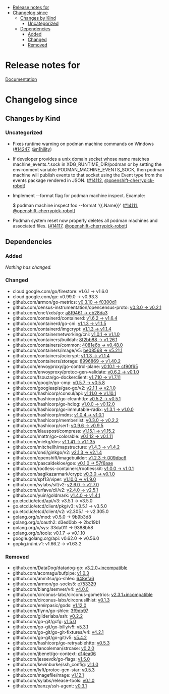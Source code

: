 - [Release notes for](#release-notes-for)
- [Changelog since](#changelog-since)
  - [Changes by Kind](#changes-by-kind)
    - [Uncategorized](#uncategorized)
  - [Dependencies](#dependencies)
    - [Added](#added)
    - [Changed](#changed)
    - [Removed](#removed)

# Release notes for 

[Documentation](https://docs.k8s.io/docs/home)
# Changelog since 

## Changes by Kind

### Uncategorized

- Fixes runtime warning on podman machine commands on Windows ([#14247](https://github.com/containers/podman/pull/14247), [@n1hility](https://github.com/n1hility))
- If developer provides a unix domain socket whose name matches machine_events.*\.sock in  XDG_RUNTIME_DIR/podman
  or by setting the environment variable PODMAN_MACHINE_EVENTS_SOCK, then podman machine will publish events to
  that socket using the Event type from the events package rendered in JSON. ([#14112](https://github.com/containers/podman/pull/14112), [@openshift-cherrypick-robot](https://github.com/openshift-cherrypick-robot))
- Implement --format flag for podman machine inspect. Example:
  
  $ podman machine inspect foo --format '{{.Name}}' ([#14111](https://github.com/containers/podman/pull/14111), [@openshift-cherrypick-robot](https://github.com/openshift-cherrypick-robot))
- Podman system reset now properly deletes all podman machines and associated files. ([#14117](https://github.com/containers/podman/pull/14117), [@openshift-cherrypick-robot](https://github.com/openshift-cherrypick-robot))

## Dependencies

### Added
_Nothing has changed._

### Changed
- cloud.google.com/go/firestore: v1.6.1 → v1.6.0
- cloud.google.com/go: v0.99.0 → v0.93.3
- github.com/armon/go-metrics: [v0.3.10 → f0300d1](https://github.com/armon/go-metrics/compare/v0.3.10...f0300d1)
- github.com/census-instrumentation/opencensus-proto: [v0.3.0 → v0.2.1](https://github.com/census-instrumentation/opencensus-proto/compare/v0.3.0...v0.2.1)
- github.com/cncf/xds/go: [a8f9461 → cb28da3](https://github.com/cncf/xds/go/compare/a8f9461...cb28da3)
- github.com/containerd/containerd: [v1.6.2 → v1.6.4](https://github.com/containerd/containerd/compare/v1.6.2...v1.6.4)
- github.com/containerd/go-cni: [v1.1.3 → v1.1.5](https://github.com/containerd/go-cni/compare/v1.1.3...v1.1.5)
- github.com/containerd/imgcrypt: [v1.1.3 → v1.1.4](https://github.com/containerd/imgcrypt/compare/v1.1.3...v1.1.4)
- github.com/containernetworking/cni: [v1.0.1 → v1.1.0](https://github.com/containernetworking/cni/compare/v1.0.1...v1.1.0)
- github.com/containers/buildah: [8f2bb88 → v1.26.1](https://github.com/containers/buildah/compare/8f2bb88...v1.26.1)
- github.com/containers/common: [4081e6b → v0.48.0](https://github.com/containers/common/compare/4081e6b...v0.48.0)
- github.com/containers/image/v5: [be08568 → v5.21.1](https://github.com/containers/image/v5/compare/be08568...v5.21.1)
- github.com/containers/ocicrypt: [v1.1.3 → v1.1.4](https://github.com/containers/ocicrypt/compare/v1.1.3...v1.1.4)
- github.com/containers/storage: [8996869 → v1.40.2](https://github.com/containers/storage/compare/8996869...v1.40.2)
- github.com/envoyproxy/go-control-plane: [v0.10.1 → cf90f65](https://github.com/envoyproxy/go-control-plane/compare/v0.10.1...cf90f65)
- github.com/envoyproxy/protoc-gen-validate: [v0.6.2 → v0.1.0](https://github.com/envoyproxy/protoc-gen-validate/compare/v0.6.2...v0.1.0)
- github.com/fsouza/go-dockerclient: [v1.7.10 → v1.7.11](https://github.com/fsouza/go-dockerclient/compare/v1.7.10...v1.7.11)
- github.com/google/go-cmp: [v0.5.7 → v0.5.8](https://github.com/google/go-cmp/compare/v0.5.7...v0.5.8)
- github.com/googleapis/gax-go/v2: [v2.1.1 → v2.1.0](https://github.com/googleapis/gax-go/v2/compare/v2.1.1...v2.1.0)
- github.com/hashicorp/consul/api: [v1.11.0 → v1.10.1](https://github.com/hashicorp/consul/api/compare/v1.11.0...v1.10.1)
- github.com/hashicorp/go-cleanhttp: [v0.5.2 → v0.5.1](https://github.com/hashicorp/go-cleanhttp/compare/v0.5.2...v0.5.1)
- github.com/hashicorp/go-hclog: [v1.0.0 → v0.12.0](https://github.com/hashicorp/go-hclog/compare/v1.0.0...v0.12.0)
- github.com/hashicorp/go-immutable-radix: [v1.3.1 → v1.0.0](https://github.com/hashicorp/go-immutable-radix/compare/v1.3.1...v1.0.0)
- github.com/hashicorp/mdns: [v1.0.4 → v1.0.1](https://github.com/hashicorp/mdns/compare/v1.0.4...v1.0.1)
- github.com/hashicorp/memberlist: [v0.3.0 → v0.2.2](https://github.com/hashicorp/memberlist/compare/v0.3.0...v0.2.2)
- github.com/hashicorp/serf: [v0.9.6 → v0.9.5](https://github.com/hashicorp/serf/compare/v0.9.6...v0.9.5)
- github.com/klauspost/compress: [v1.15.1 → v1.15.2](https://github.com/klauspost/compress/compare/v1.15.1...v1.15.2)
- github.com/mattn/go-colorable: [v0.1.12 → v0.1.11](https://github.com/mattn/go-colorable/compare/v0.1.12...v0.1.11)
- github.com/miekg/dns: [v1.1.41 → v1.1.35](https://github.com/miekg/dns/compare/v1.1.41...v1.1.35)
- github.com/mitchellh/mapstructure: [v1.4.3 → v1.4.2](https://github.com/mitchellh/mapstructure/compare/v1.4.3...v1.4.2)
- github.com/onsi/ginkgo/v2: [v2.1.3 → v2.1.4](https://github.com/onsi/ginkgo/v2/compare/v2.1.3...v2.1.4)
- github.com/openshift/imagebuilder: [v1.2.3 → 009dbc6](https://github.com/openshift/imagebuilder/compare/v1.2.3...009dbc6)
- github.com/pascaldekloe/goe: [v0.1.0 → 57f6aae](https://github.com/pascaldekloe/goe/compare/v0.1.0...57f6aae)
- github.com/rootless-containers/rootlesskit: [v1.0.0 → v1.0.1](https://github.com/rootless-containers/rootlesskit/compare/v1.0.0...v1.0.1)
- github.com/sagikazarmark/crypt: [v0.3.0 → v0.1.0](https://github.com/sagikazarmark/crypt/compare/v0.3.0...v0.1.0)
- github.com/spf13/viper: [v1.10.0 → v1.9.0](https://github.com/spf13/viper/compare/v1.10.0...v1.9.0)
- github.com/sylabs/sif/v2: [v2.6.0 → v2.7.0](https://github.com/sylabs/sif/v2/compare/v2.6.0...v2.7.0)
- github.com/urfave/cli/v2: [v2.4.0 → v2.5.1](https://github.com/urfave/cli/v2/compare/v2.4.0...v2.5.1)
- github.com/yuin/goldmark: [v1.4.0 → v1.4.1](https://github.com/yuin/goldmark/compare/v1.4.0...v1.4.1)
- go.etcd.io/etcd/api/v3: v3.5.1 → v3.5.0
- go.etcd.io/etcd/client/pkg/v3: v3.5.1 → v3.5.0
- go.etcd.io/etcd/client/v2: v2.305.1 → v2.305.0
- golang.org/x/mod: v0.5.0 → 9b9b3d8
- golang.org/x/oauth2: d3ed0bb → 2bc19b1
- golang.org/x/sys: 33da011 → 9388b58
- golang.org/x/tools: v0.1.7 → v0.1.10
- google.golang.org/api: v0.62.0 → v0.56.0
- gopkg.in/ini.v1: v1.66.2 → v1.63.2

### Removed
- github.com/DataDog/datadog-go: [v3.2.0+incompatible](https://github.com/DataDog/datadog-go/tree/v3.2.0)
- github.com/acomagu/bufpipe: [v1.0.3](https://github.com/acomagu/bufpipe/tree/v1.0.3)
- github.com/anmitsu/go-shlex: [648efa6](https://github.com/anmitsu/go-shlex/tree/648efa6)
- github.com/armon/go-socks5: [e753329](https://github.com/armon/go-socks5/tree/e753329)
- github.com/blang/semver/v4: [v4.0.0](https://github.com/blang/semver/v4/tree/v4.0.0)
- github.com/circonus-labs/circonus-gometrics: [v2.3.1+incompatible](https://github.com/circonus-labs/circonus-gometrics/tree/v2.3.1)
- github.com/circonus-labs/circonusllhist: [v0.1.3](https://github.com/circonus-labs/circonusllhist/tree/v0.1.3)
- github.com/emirpasic/gods: [v1.12.0](https://github.com/emirpasic/gods/tree/v1.12.0)
- github.com/flynn/go-shlex: [3f9db97](https://github.com/flynn/go-shlex/tree/3f9db97)
- github.com/gliderlabs/ssh: [v0.2.2](https://github.com/gliderlabs/ssh/tree/v0.2.2)
- github.com/go-git/gcfg: [v1.5.0](https://github.com/go-git/gcfg/tree/v1.5.0)
- github.com/go-git/go-billy/v5: [v5.3.1](https://github.com/go-git/go-billy/v5/tree/v5.3.1)
- github.com/go-git/go-git-fixtures/v4: [v4.2.1](https://github.com/go-git/go-git-fixtures/v4/tree/v4.2.1)
- github.com/go-git/go-git/v5: [v5.4.2](https://github.com/go-git/go-git/v5/tree/v5.4.2)
- github.com/hashicorp/go-retryablehttp: [v0.5.3](https://github.com/hashicorp/go-retryablehttp/tree/v0.5.3)
- github.com/iancoleman/strcase: [v0.2.0](https://github.com/iancoleman/strcase/tree/v0.2.0)
- github.com/jbenet/go-context: [d14ea06](https://github.com/jbenet/go-context/tree/d14ea06)
- github.com/jessevdk/go-flags: [v1.5.0](https://github.com/jessevdk/go-flags/tree/v1.5.0)
- github.com/kevinburke/ssh_config: [v1.1.0](https://github.com/kevinburke/ssh_config/tree/v1.1.0)
- github.com/lyft/protoc-gen-star: [v0.5.3](https://github.com/lyft/protoc-gen-star/tree/v0.5.3)
- github.com/magefile/mage: [v1.12.1](https://github.com/magefile/mage/tree/v1.12.1)
- github.com/sylabs/release-tools: [v0.1.0](https://github.com/sylabs/release-tools/tree/v0.1.0)
- github.com/xanzy/ssh-agent: [v0.3.1](https://github.com/xanzy/ssh-agent/tree/v0.3.1)
